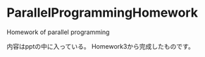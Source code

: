 # ParallelProgrammingHomework
Homework of parallel programming

内容はpptの中に入っている。
Homework3から完成したものです。
